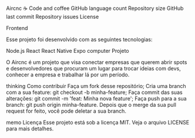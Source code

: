 Aircnc
☕ Code and coffee
GitHub language count Repository size GitHub last commit Repository issues License

Frontend

Esse projeto foi desenvolvido com as seguintes tecnologias:

Node.js
React
React Native
Expo
computer Projeto

O Aircnc é um projeto que visa conectar empresas que querem abrir spots e desenvolvedores que procuram um lugar para trocar ideias com devs, conhecer a empresa e trabalhar lá por um período.

thinking Como contribuir
Faça um fork desse repositório;
Cria uma branch com a sua feature: git checkout -b minha-feature;
Faça commit das suas alterações: git commit -m 'feat: Minha nova feature';
Faça push para a sua branch: git push origin minha-feature.
Depois que o merge da sua pull request for feito, você pode deletar a sua branch.

memo Licença
Esse projeto está sob a licença MIT. Veja o arquivo LICENSE para mais detalhes.
